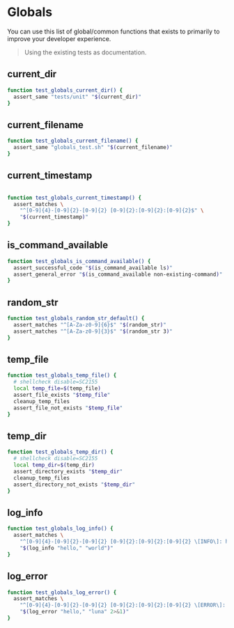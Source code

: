 # Globals

You can use this list of global/common functions that exists to primarily to improve your developer experience.

> Using the existing tests as documentation.

## current_dir

```bash
function test_globals_current_dir() {
  assert_same "tests/unit" "$(current_dir)"
}
```

## current_filename

```bash
function test_globals_current_filename() {
  assert_same "globals_test.sh" "$(current_filename)"
}
```

## current_timestamp

```bash

function test_globals_current_timestamp() {
  assert_matches \
    "^[0-9]{4}-[0-9]{2}-[0-9]{2} [0-9]{2}:[0-9]{2}:[0-9]{2}$" \
    "$(current_timestamp)"
}
```

## is_command_available

```bash
function test_globals_is_command_available() {
  assert_successful_code "$(is_command_available ls)"
  assert_general_error "$(is_command_available non-existing-command)"
}
```

## random_str

```bash
function test_globals_random_str_default() {
  assert_matches "^[A-Za-z0-9]{6}$" "$(random_str)"
  assert_matches "^[A-Za-z0-9]{3}$" "$(random_str 3)"
}
```

## temp_file

```bash
function test_globals_temp_file() {
  # shellcheck disable=SC2155
  local temp_file=$(temp_file)
  assert_file_exists "$temp_file"
  cleanup_temp_files
  assert_file_not_exists "$temp_file"
}
```

## temp_dir

```bash
function test_globals_temp_dir() {
  # shellcheck disable=SC2155
  local temp_dir=$(temp_dir)
  assert_directory_exists "$temp_dir"
  cleanup_temp_files
  assert_directory_not_exists "$temp_dir"
}
```

## log_info

```bash
function test_globals_log_info() {
  assert_matches \
    "^[0-9]{4}-[0-9]{2}-[0-9]{2} [0-9]{2}:[0-9]{2}:[0-9]{2} \[INFO\]: hello, world$" \
    "$(log_info "hello," "world")"
}
```

## log_error

```bash
function test_globals_log_error() {
  assert_matches \
    "^[0-9]{4}-[0-9]{2}-[0-9]{2} [0-9]{2}:[0-9]{2}:[0-9]{2} \[ERROR\]: hello, luna$" \
    "$(log_error "hello," "luna" 2>&1)"
}
```
